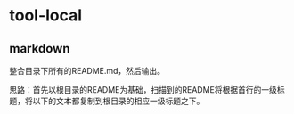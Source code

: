 # tool-local

## markdown

整合目录下所有的README.md，然后输出。

思路：首先以根目录的README为基础，扫描到的README将根据首行的一级标题，将以下的文本都复制到根目录的相应一级标题之下。